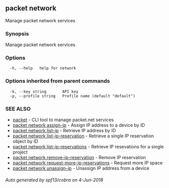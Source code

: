 ## packet network

Manage packet network services

### Synopsis

Manage packet network services

### Options

```
  -h, --help   help for network
```

### Options inherited from parent commands

```
  -k, --key string       API key
  -p, --profile string   Profile name (default "default")
```

### SEE ALSO

* [packet](packet.md)	 - CLI tool to manage packet.net services
* [packet network assign-ip](packet_network_assign-ip.md)	 - Assign IP address to a device by ID
* [packet network list-ip](packet_network_list-ip.md)	 - Retrieve IP address by ID
* [packet network list-ip-reservation](packet_network_list-ip-reservation.md)	 - Retrieve a single IP reservation object by ID
* [packet network list-ip-reservations](packet_network_list-ip-reservations.md)	 - Retrieve IP resevations for a single project
* [packet network remove-ip-reservation](packet_network_remove-ip-reservation.md)	 - Remove IP reservation
* [packet network request-more-ip-reservations](packet_network_request-more-ip-reservations.md)	 - Request more IP space
* [packet network unassign-ip](packet_network_unassign-ip.md)	 - Unassign IP address from a device

###### Auto generated by spf13/cobra on 4-Jun-2018

